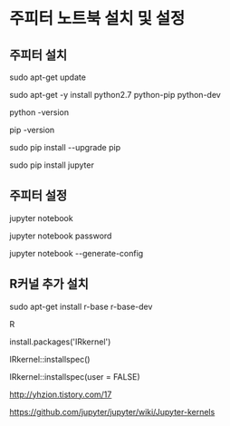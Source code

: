 # 주피터 노트북 설치 및 설정

## 주피터 설치 

sudo apt-get update

sudo apt-get -y install python2.7 python-pip python-dev

python -version

pip -version

sudo pip install --upgrade pip

sudo pip install jupyter

## 주피터 설정

jupyter notebook

jupyter notebook password

jupyter notebook --generate-config

## R커널 추가 설치

sudo apt-get install r-base r-base-dev

R

install.packages('IRkernel')

IRkernel::installspec()

IRkernel::installspec(user = FALSE)

http://yhzion.tistory.com/17

https://github.com/jupyter/jupyter/wiki/Jupyter-kernels